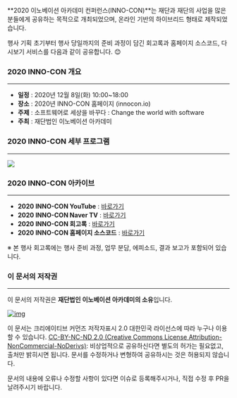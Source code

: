 
**2020 이노베이션 아카데미 컨퍼런스(INNO-CON)**는 재단과 재단의 사업을 많은 분들에게 공유하는 목적으로 개최되었으며, 온라인 기반의 하이브리드 형태로 제작되었습니다. 

행사 기획 초기부터 행사 당일까지의 준비 과정이 담긴 회고록과 홈페이지 소스코드, 다시보기 서비스를 다음과 같이 공유합니다. 😊



### 2020 INNO-CON 개요

***

* **일정** : 2020년 12월 8일(화) 10:00~18:00
* **장소** : 2020년 INNO-CON 홈페이지 (innocon.io)
* **주제** : 소프트웨어로 세상을 바꾸다 : Change the world with software
* **주최** : 재단법인 이노베이션 아카데미


### 2020 INNO-CON 세부 프로그램

***

![](https://cdn.innoaca.kr/innocon/2020/poster.gif)



### 2020 INNO-CON 아카이브

***

* **2020 INNO-CON YouTube** : [바로가기](https://www.youtube.com/playlist?list=PLdaJq4f37m1p-0EEXIO7JDb3xXhlluWC4)
* **2020 INNO-CON Naver TV** : [바로가기](https://tv.naver.com/innoaca)
* **2020 INNO-CON 회고록** : [바로가기](42place.innovationacademy.kr/archives/6136)
* **2020 INNO-CON 홈페이지 소스코드** : [바로가기](https://github.com/innovationacademy-kr/innocon-2020)

※ 본 행사 회고록에는 행사 준비 과정, 업무 분담, 에피소드, 결과 보고가 포함되어 있습니다.



### 이 문서의 저작권

***

이 문서의 저작권은 **재단법인 이노베이션 아카데미의 소유**입니다.

[![img](https://camo.githubusercontent.com/f42b21e152dbee1c9958d83a7de111731cbca67b175929e817595f8ba0f38dea/68747470733a2f2f6d6972726f72732e6372656174697665636f6d6d6f6e732e6f72672f70726573736b69742f627574746f6e732f38387833312f706e672f62792d6e632d6e642e706e67)](https://camo.githubusercontent.com/f42b21e152dbee1c9958d83a7de111731cbca67b175929e817595f8ba0f38dea/68747470733a2f2f6d6972726f72732e6372656174697665636f6d6d6f6e732e6f72672f70726573736b69742f627574746f6e732f38387833312f706e672f62792d6e632d6e642e706e67) 

이 문서는 크리에이티브 커먼즈 저작자표시 2.0 대한민국 라이선스에 따라 누구나 이용할 수 있습니다. [CC-BY-NC-ND 2.0 (Creative Commons License Attribution-NonCommercial-NoDerivs)](https://creativecommons.org/licenses/by-nc-nd/2.0/): 비상업적으로 공유하신다면 별도의 허가는 필요없고, 출처만 밝히시면 됩니다. 문서를 수정하거나 변형하여 공유하시는 것은 허용되지 않습니다.

문서의 내용에 오류나 수정할 사항이 있다면 이슈로 등록해주시거나, 직접 수정 후 PR을 날려주시기 바랍니다.

